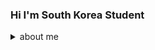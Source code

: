 ### Hi I'm South Korea Student
<details>
  <summary>about me</summary>
  - 🏡I live in Seoul, South Korea
  
  - ❤ My favorate language is <img src="https://img.shields.io/badge/C++-00599C?style=flat-square&logo=simpleiconsRust&logoColor=white"/>
  
  - 📚 I want to learn <img src="https://img.shields.io/badge/Rust-000000?style=flat-square&logo=simpleiconslogoColor=white"/>
  
  - 📮 my email... [![Gmail Badge](https://img.shields.io/badge/Gmail-d14836?style=flat-square&logo=Gmail&logoColor=white&link=mailto:asperaserena@gmail.com)](mailto:asperaserena@gmail.com)

    

</details>
